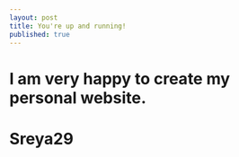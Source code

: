 ```yaml
---
layout: post
title: You're up and running!
published: true
---
```



# I am very happy to create my personal website.

# Sreya29

